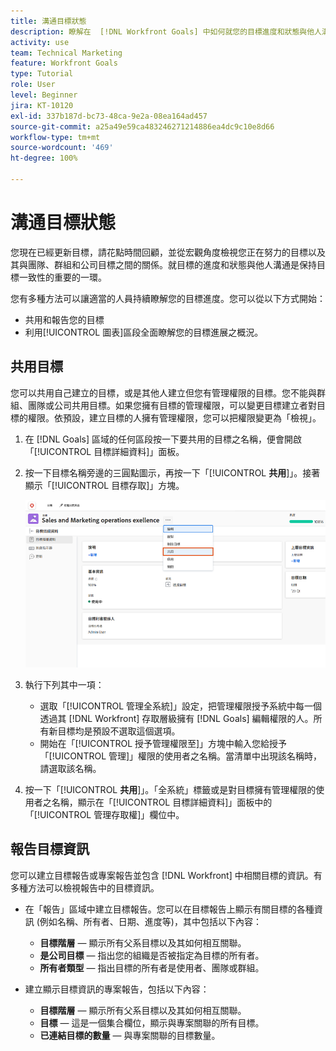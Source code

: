 ```yaml
---
title: 溝通目標狀態
description: 瞭解在  [!DNL Workfront Goals] 中如何就您的目標進度和狀態與他人溝通。
activity: use
team: Technical Marketing
feature: Workfront Goals
type: Tutorial
role: User
level: Beginner
jira: KT-10120
exl-id: 337b187d-bc73-48ca-9e2a-08ea164ad457
source-git-commit: a25a49e59ca483246271214886ea4dc9c10e8d66
workflow-type: tm+mt
source-wordcount: '469'
ht-degree: 100%

---
```


# 溝通目標狀態

您現在已經更新目標，請花點時間回顧，並從宏觀角度檢視您正在努力的目標以及其與團隊、群組和公司目標之間的關係。就目標的進度和狀態與他人溝通是保持目標一致性的重要的一環。

您有多種方法可以讓適當的人員持續瞭解您的目標進度。您可以從以下方式開始：

* 共用和報告您的目標
* 利用[!UICONTROL 圖表]區段全面瞭解您的目標進展之概況。

## 共用目標

您可以共用自己建立的目標，或是其他人建立但您有管理權限的目標。您不能與群組、團隊或公司共用目標。如果您擁有目標的管理權限，可以變更目標建立者對目標的權限。依預設，建立目標的人擁有管理權限，您可以把權限變更為「檢視」。

1. 在 [!DNL Goals] 區域的任何區段按一下要共用的目標之名稱，便會開啟「[!UICONTROL 目標詳細資料]」面板。

1. 按一下目標名稱旁邊的三圓點圖示，再按一下「[!UICONTROL **共用**]」。接著顯示「[!UICONTROL 目標存取]」方塊。

   ![共用目標的螢幕擷圖](assets/17-workfront-goals-share-a-goal.png)

1. 執行下列其中一項：

   * 選取「[!UICONTROL 管理全系統]」設定，把管理權限授予系統中每一個透過其 [!DNL Workfront] 存取層級擁有 [!DNL Goals] 編輯權限的人。所有新目標均是預設不選取這個選項。
   * 開始在「[!UICONTROL 授予管理權限至]」方塊中輸入您給授予「[!UICONTROL 管理]」權限的使用者之名稱。當清單中出現該名稱時，請選取該名稱。

1. 按一下「[!UICONTROL **共用**]」。「全系統」標籤或是對目標擁有管理權限的使用者之名稱，顯示在「[!UICONTROL 目標詳細資料]」面板中的「[!UICONTROL 管理存取權]」欄位中。

## 報告目標資訊

您可以建立目標報告或專案報告並包含 [!DNL Workfront] 中相關目標的資訊。有多種方法可以檢視報告中的目標資訊。

* 在「報告」區域中建立目標報告。您可以在目標報告上顯示有關目標的各種資訊 (例如名稱、所有者、日期、進度等)，其中包括以下內容：

   * **目標階層** — 顯示所有父系目標以及其如何相互關聯。
   * **是公司目標** — 指出您的組織是否被指定為目標的所有者。
   * **所有者類型** — 指出目標的所有者是使用者、團隊或群組。

* 建立顯示目標資訊的專案報告，包括以下內容：
   * **目標階層** — 顯示所有父系目標以及其如何相互關聯。
   * **目標** — 這是一個集合欄位，顯示與專案關聯的所有目標。
   * **已連結目標的數量** — 與專案關聯的目標數量。
